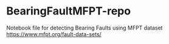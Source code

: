 # BearingFaultMFPT-repo
Notebook file for detecting Bearing Faults using MFPT dataset
https://www.mfpt.org/fault-data-sets/
